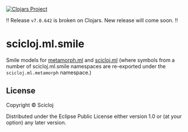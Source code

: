 [![Clojars Project](https://img.shields.io/clojars/v/scicloj/scicloj.ml.smile.svg)](https://clojars.org/scicloj/scicloj.ml.smile)

!! Release `v7.0.642` is broken on Clojars. New release will come soon. !!

# scicloj.ml.smile

Smile models for [metamorph.ml](https://github.com/scicloj/metamorph.ml) and [scicloj.ml](https://github.com/scicloj/scicloj.ml) (where symbols from a number of scicloj.ml.smile namespaces are re-exported under the `scicloj.ml.metamorph` namespace.)


## License

Copyright © Scicloj

Distributed under the Eclipse Public License either version 1.0 or (at
your option) any later version.
